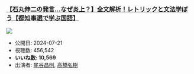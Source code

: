 ### [【石丸伸二の発言...なぜ炎上？】全文解析！レトリックと文法学ぼう【都知事選で学ぶ国語】](https://www.youtube.com/watch?v=5CfLTDqB4_Y)
[![](https://img.youtube.com/vi/5CfLTDqB4_Y/sddefault.jpg)](https://www.youtube.com/watch?v=5CfLTDqB4_Y)
-   公開日: 2024-07-21
-   視聴数: 456,542
-   **いいね数: 10,569**
-   出演者: [尾谷昌則](/rehacq_fan/people/尾谷昌則 "wikilink"), [高橋弘樹](/rehacq_fan/people/高橋弘樹 "wikilink")
